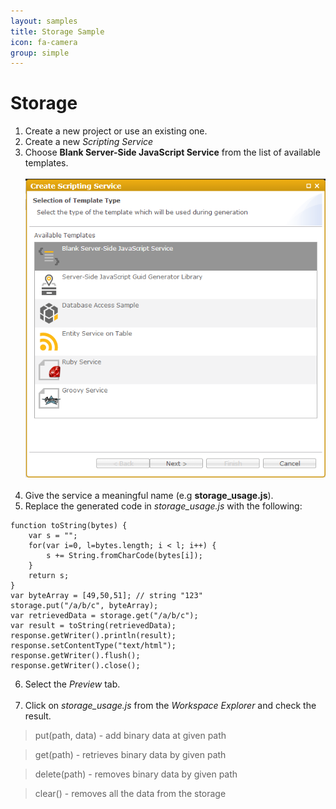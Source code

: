 ```yaml
---
layout: samples
title: Storage Sample
icon: fa-camera
group: simple
---
```


Storage
===

1. Create a new project or use an existing one.
2. Create a new *Scripting Service*
3. Choose **Blank Server-Side JavaScript Service** from the list of available templates.
<br></br>
![Mail Service 2](images/mail_service/mail_service_2.png)
<br></br>
4. Give the service a meaningful name (e.g **storage_usage.js**).
5. Replace the generated code in *storage_usage.js* with the following:
<pre><code>function toString(bytes) {
    var s = "";
    for(var i=0, l=bytes.length; i < l; i++) {
        s += String.fromCharCode(bytes[i]);
    }
    return s;
}
var byteArray = [49,50,51]; // string "123"
storage.put("/a/b/c", byteArray);
var retrievedData = storage.get("/a/b/c");
var result = toString(retrievedData);
response.getWriter().println(result);
response.setContentType("text/html");
response.getWriter().flush();
response.getWriter().close();
</code></pre>
6. Select the *Preview* tab.
<br></br>
7. Click on *storage_usage.js* from the *Workspace Explorer* and check the result.

> put(path, data) - add binary data at given path

> get(path) - retrieves binary data by given path

> delete(path) - removes binary data by given path

> clear() - removes all the data from the storage
